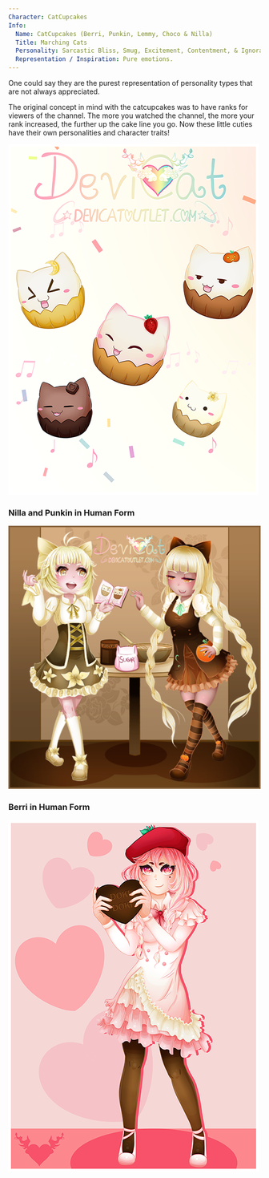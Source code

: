```yaml
---
Character: CatCupcakes
Info:
  Name: CatCupcakes (Berri, Punkin, Lemmy, Choco & Nilla)
  Title: Marching Cats
  Personality: Sarcastic Bliss, Smug, Excitement, Contentment, & Ignorance.
  Representation / Inspiration: Pure emotions.
---
```


One could say they are the purest
representation of personality types that are not always appreciated. 

The original concept in mind with the catcupcakes was to have ranks for viewers
of the channel. The more you watched the channel, the more your rank increased,
the further up the cake line you go. Now these little cuties have their own personalities and character traits!

![Cats Carnival](img/catscarnival.png)


### Nilla and Punkin in Human Form
![Nilla and Punkin: Bake-Off](img/nilla_punkin_bakeoff.png)


### Berri in Human Form
![BerriChan 2018](img/berrichan_2018.png)
